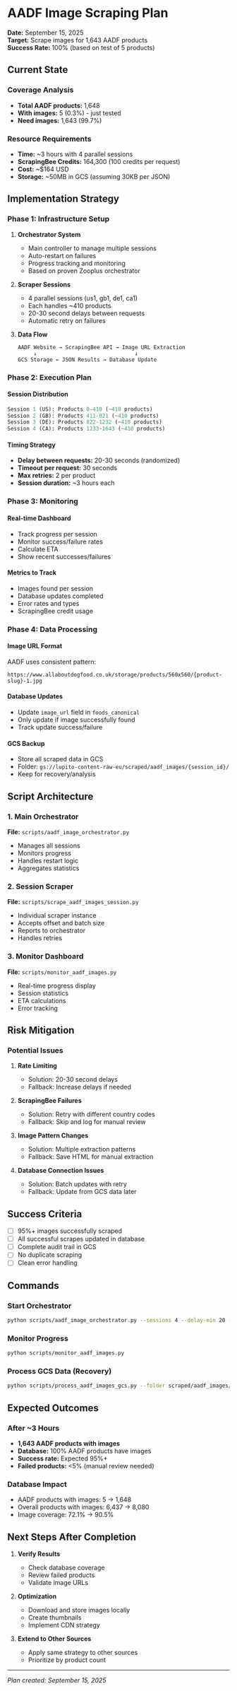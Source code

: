 # AADF Image Scraping Plan
**Date:** September 15, 2025  
**Target:** Scrape images for 1,643 AADF products  
**Success Rate:** 100% (based on test of 5 products)

## Current State

### Coverage Analysis
- **Total AADF products:** 1,648
- **With images:** 5 (0.3%) - just tested
- **Need images:** 1,643 (99.7%)

### Resource Requirements
- **Time:** ~3 hours with 4 parallel sessions
- **ScrapingBee Credits:** 164,300 (100 credits per request)
- **Cost:** ~$164 USD
- **Storage:** ~50MB in GCS (assuming 30KB per JSON)

## Implementation Strategy

### Phase 1: Infrastructure Setup
1. **Orchestrator System**
   - Main controller to manage multiple sessions
   - Auto-restart on failures
   - Progress tracking and monitoring
   - Based on proven Zooplus orchestrator

2. **Scraper Sessions**
   - 4 parallel sessions (us1, gb1, de1, ca1)
   - Each handles ~410 products
   - 20-30 second delays between requests
   - Automatic retry on failures

3. **Data Flow**
   ```
   AADF Website → ScrapingBee API → Image URL Extraction
        ↓                               ↓
   GCS Storage ← JSON Results → Database Update
   ```

### Phase 2: Execution Plan

#### Session Distribution
```python
Session 1 (US): Products 0-410 (~410 products)
Session 2 (GB): Products 411-821 (~410 products)
Session 3 (DE): Products 822-1232 (~410 products)
Session 4 (CA): Products 1233-1643 (~410 products)
```

#### Timing Strategy
- **Delay between requests:** 20-30 seconds (randomized)
- **Timeout per request:** 30 seconds
- **Max retries:** 2 per product
- **Session duration:** ~3 hours each

### Phase 3: Monitoring

#### Real-time Dashboard
- Track progress per session
- Monitor success/failure rates
- Calculate ETA
- Show recent successes/failures

#### Metrics to Track
- Images found per session
- Database updates completed
- Error rates and types
- ScrapingBee credit usage

### Phase 4: Data Processing

#### Image URL Format
AADF uses consistent pattern:
```
https://www.allaboutdogfood.co.uk/storage/products/560x560/{product-slug}-1.jpg
```

#### Database Updates
- Update `image_url` field in `foods_canonical`
- Only update if image successfully found
- Track update success/failure

#### GCS Backup
- Store all scraped data in GCS
- Folder: `gs://lupito-content-raw-eu/scraped/aadf_images/{session_id}/`
- Keep for recovery/analysis

## Script Architecture

### 1. Main Orchestrator
**File:** `scripts/aadf_image_orchestrator.py`
- Manages all sessions
- Monitors progress
- Handles restart logic
- Aggregates statistics

### 2. Session Scraper
**File:** `scripts/scrape_aadf_images_session.py`
- Individual scraper instance
- Accepts offset and batch size
- Reports to orchestrator
- Handles retries

### 3. Monitor Dashboard
**File:** `scripts/monitor_aadf_images.py`
- Real-time progress display
- Session statistics
- ETA calculations
- Error tracking

## Risk Mitigation

### Potential Issues
1. **Rate Limiting**
   - Solution: 20-30 second delays
   - Fallback: Increase delays if needed

2. **ScrapingBee Failures**
   - Solution: Retry with different country codes
   - Fallback: Skip and log for manual review

3. **Image Pattern Changes**
   - Solution: Multiple extraction patterns
   - Fallback: Save HTML for manual extraction

4. **Database Connection Issues**
   - Solution: Batch updates with retry
   - Fallback: Update from GCS data later

## Success Criteria

- [ ] 95%+ images successfully scraped
- [ ] All successful scrapes updated in database
- [ ] Complete audit trail in GCS
- [ ] No duplicate scraping
- [ ] Clean error handling

## Commands

### Start Orchestrator
```bash
python scripts/aadf_image_orchestrator.py --sessions 4 --delay-min 20 --delay-max 30
```

### Monitor Progress
```bash
python scripts/monitor_aadf_images.py
```

### Process GCS Data (Recovery)
```bash
python scripts/process_aadf_images_gcs.py --folder scraped/aadf_images/{session_id}
```

## Expected Outcomes

### After ~3 Hours
- **1,643 AADF products with images**
- **Database:** 100% AADF products have images
- **Success rate:** Expected 95%+
- **Failed products:** <5% (manual review needed)

### Database Impact
- AADF products with images: 5 → 1,648
- Overall products with images: 6,437 → 8,080
- Image coverage: 72.1% → 90.5%

## Next Steps After Completion

1. **Verify Results**
   - Check database coverage
   - Review failed products
   - Validate image URLs

2. **Optimization**
   - Download and store images locally
   - Create thumbnails
   - Implement CDN strategy

3. **Extend to Other Sources**
   - Apply same strategy to other sources
   - Prioritize by product count

---
*Plan created: September 15, 2025*